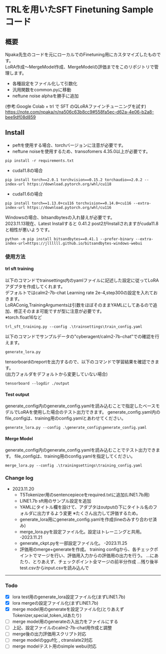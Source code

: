 # TRLを用いたSFT Finetuning Sampleコード
## 概要
Npaka先生のコードを元にローカルでのFinetuning用にカスタマイズしたものです。<br>
LoRA作成～MergeModel作成、MergeModelの評価までをこのリポジトリで管理します。
- 各種設定をファイル化して引数化
- 汎用関数をcommon.pyに移動
- neftune noise alphaを勝手に追加

(参考:Google Colab + trl で SFT のQLoRAファインチューニングを試す)
https://note.com/npaka/n/na506c63b8cc9#558fa5ec-d62a-4e06-b2a8-bee9df08d859

## Install

- peftを使用する場合、torchバージョンに注意が必要です。
- neftune noiseを使用するため、transofomers 4.35.0以上が必要です。

```
pip install -r requirements.txt
```

- cuda11.8の場合
```
pip install torch==2.0.1 torchvision==0.15.2 torchaudio==2.0.2 --index-url https://download.pytorch.org/whl/cu118
```

- cuda11.6の場合
```
pip install torch==1.13.0+cu116 torchvision==0.14.0+cu116 --extra-index-url https://download.pytorch.org/whl/cu116
```



Windowsの場合、bitsandbytesの入れ替えが必要です。<br>
2023.11.13現在、Latest Installすると 0.41.2 post2がInstallされますがcuda11.8と相性が悪いようです。<br>

```
python -m pip install bitsandbytes==0.41.1 --prefer-binary --extra-index-url=https://jllllll.github.io/bitsandbytes-windows-webui
```
### 使用方法
#### trl sft training
以下のコマンドでtrainsettings内のyamlファイルに記述した設定に従ってLoRAアダプタを作成してくれます。<br>
デフォルトではcalm2-7b-chat Learning rate 2e-4,step300の設定を入れておきます。<br>
LoRAConig,TrainingArgumentsは引数をほぼそのままYAMLにしてあるので追加、修正そのまま可能ですが型に注意が必要です。<br>
※torch.float16など

```
trl_sft_training.py --config .\trainsettings\train_config.yaml
```
以下のコマンドでサンプルデータの"cyberagent/calm2-7b-chat"での確認を行えます。
```
generate_lora.py
```

tensorboardのreportを出力するので、以下のコマンドで学習結果を確認できます。<br>
(出力フォルダをデフォルトから変更していない場合)
```
tensorboard --logdir ./output
```

#### Test output

generate_config内のgenerate_config.yamlを読み込むことで指定したベースモデルでLoRAを使用した場合のテスト出力できます。
generate_config.yaml内のfile_configは、training用のconfig.yamlとあわせてください。
```
generate_lora.py --config .\generate_config\generate_config.yaml
```
#### Merge Model
generate_config内のgenerate_config.yamlを読み込むことでテスト出力できます。
file_configは、training用のconfig.yamlを指定してください。

```
merge_lora.py --config .\trainingsettings\training_config.yaml
```

### Change log
- 2023.11.20
    - T5Tokenizer用のsentencepieceをrequired.txtに追加(LINE1.7b用)
    - LINE1.7b sft用のサンプル設定を追加
    - YAMLにタイトル欄を設けて、アダプタはoutputの下にタイトル名のフォルダに出力するよう変更
    ※たくさん出力して評価するため。
    - generate_lora用にgenerate_config.yamlを作成(lineのみすり合わせ済み)
    - merge_lora.pyを設定ファイル化。設定はトレーニングと共用。
-2023.11.21
    - generate_ckpt.pyを一部設定ファイル化。
-2023.11.25
    - 評価用のmerge+generateを作成。
        training configから、各チェックポイントでマージを行い、評価用入力からの評価用の出力を行う。
        …にあたり、とりあえず、チェックポイント全マージの前半分作成
        …残り後半test.csvからinput.csvを読み込んで

---
### Todo
- [x] lora test用のgenerate_lora設定ファイル化(まずLINE1.7b)
- [x] lora mergeの設定ファイル化(まずLINE1.7b)
- [x] merge model用のgenerateを設定ファイル化(とりあえずTokenizer,special_token_idあたり)
- [ ] merge model用のgenerateの入出力をファイルにする
- [ ] 上記、設定ファイルのcalm2-7b-chat用作成と調整
- [ ] merge後の出力評価用スクリプト対応
- [ ] merge modelのgguf化 , ctranslate2対応
- [ ] merge modelテスト用のsimple webui対応
